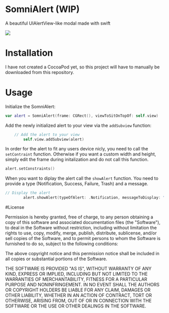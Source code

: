 # SomniAlert (WIP)
A beautiful UIAlertView-like modal made with swift

![](http://i.imgur.com/CZ9RS0A.png)

# Installation 
I have not created a CocoaPod yet, so this project will have to manually be downloaded from this repository. 

# Usage

Initialize the SomniAlert:

```swift
var alert = SomniAlert(frame: CGRect(), viewToSitOnTopOf: self.view)
```
Add the newly initialized alert to your view via the `addSubview` function:

```swift
	// Add the alert to your view
		self.view.addSubview(alert)
```

In order for the alert to fit any users device nicly, you need to call the `setContraint` function. Otherwise if you want a custom width and height, simply edit the frame during initalization and do not call this function.

```swift
alert.setConstraints()
```

When you want to diplay the alert call the `showAlert` function. You need to provide a type (Notification, Success, Failure, Trash) and a message. 

```swift
// Display the alert
        alert.showAlert(typeOfAlert: .Notification, messageToDisplay: "Lorem ipsum dolor sit amet, consectetur adipiscing elit. Nunc in dolor eget dolor cursus cursus a eu nisi. Proin vulputate, augue a hendrerit dignissim, lectus dolor ullamcorper mi, a commodo nisl neque eget ex. Curabitur porta id dolor ut tempus. Sed semper ")
```

#License

Permission is hereby granted, free of charge, to any person obtaining a copy of this software and associated documentation files (the "Software"), to deal in the Software without restriction, including without limitation the rights to use, copy, modify, merge, publish, distribute, sublicense, and/or sell copies of the Software, and to permit persons to whom the Software is furnished to do so, subject to the following conditions:

The above copyright notice and this permission notice shall be included in all copies or substantial portions of the Software.

THE SOFTWARE IS PROVIDED "AS IS", WITHOUT WARRANTY OF ANY KIND, EXPRESS OR IMPLIED, INCLUDING BUT NOT LIMITED TO THE WARRANTIES OF MERCHANTABILITY, FITNESS FOR A PARTICULAR PURPOSE AND NONINFRINGEMENT. IN NO EVENT SHALL THE AUTHORS OR COPYRIGHT HOLDERS BE LIABLE FOR ANY CLAIM, DAMAGES OR OTHER LIABILITY, WHETHER IN AN ACTION OF CONTRACT, TORT OR OTHERWISE, ARISING FROM, OUT OF OR IN CONNECTION WITH THE SOFTWARE OR THE USE OR OTHER DEALINGS IN THE SOFTWARE.
